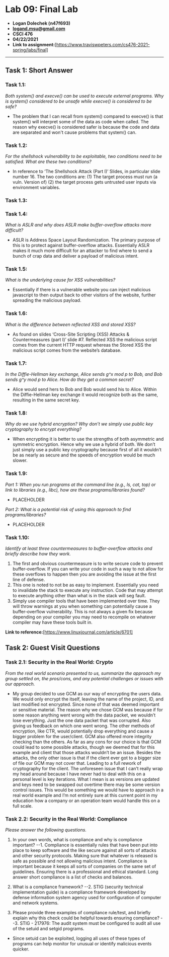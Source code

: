 # Lab 09: Final Lab
- **Logan Dolechek (n47f693)**
- **logand.msu@gmail.com**
- **CSCI 476**
- **04/22/2021**
- **Link to assignment:**[https://www.traviswpeters.com/cs476-2021-spring/labs/final]
---

## Task 1: Short Answer

### Task 1.1:

_Both system() and execve() can be used to execute external programs. Why is system() considered to be unsafe while execve() is considered to be safe?_

- The problem that I can recall from system() compared to execve() is that system() will interpret some of the data as code when called. The reason why execve() is considered safer is because the code and data are separated and won't cause problems that system() can.

### Task 1.2:

_For the shellshock vulnerability to be exploitable, two conditions need to be satisfied. What are these two conditions?_

- In reference to ‘The Shellshock Attack (Part I)’ Slides, in particular slide number 16. The two conditions are: (1) The target process must run (a vuln. Version of) (2) the target process gets untrusted user inputs via environment variables.

### Task 1.3:

### Task 1.4: 

_What is ASLR and why does ASLR make buffer-overflow attacks more difficult?_

- ASLR is Address Space Layout Randomization. The primary purpose of this is to protect against buffer-overflow attacks. Essentially ASLR makes it much more difficult for an attacker to find where to send a bunch of crap data and deliver a payload of malicious intent. 

### Task 1.5:

_What is the underlying cause for XSS vulnerabilities?_

- Essentially if there is a vulnerable website you can inject malicious javascript to then output back to other visitors of the website, further spreading the malicious payload.

### Task 1.6:

_What is the difference between reflected XSS and stored XSS?_

- As found on slides ‘Cross-Site Scripting (XSS) Attacks & Countermeasures (part I)’ slide #7. Reflected XSS the malicious script comes from the current HTTP request whereas the Stored XSS the malicious script comes from the website’s database.

### Task 1.7:

_In the Diffie-Hellman key exchange, Alice sends g^x mod p to Bob, and Bob sends g^y mod p to Alice. How do they get a common secret?_

- Alice would send hers to Bob and Bob would send his to Alice. Within the Diffie-Hellman key exchange it would recognize both as the same, resulting in the same secret key.

### Task 1.8:

_Why do we use hybrid encryption? Why don’t we simply use public key cryptography to encrypt everything?_

- When encrypting it is better to use the strengths of both asymmetric and symmetric encryption. Hence why we use a hybrid of both. We don’t just simply use a public key cryptography because first of all it wouldn’t be as nearly as secure and the speeds of encryption would be much slower. 

### Task 1.9:

_Part 1: When you run programs at the command line (e.g., ls, cat, top) or link to libraries (e.g., libc), how are these programs/libraries found?_

- PLACEHOLDER

_Part 2: What is a potential risk of using this approach to find programs/libraries?_

- PLACEHOLDER

### Task 1.10:

_Identify at least three countermeasures to buffer-overflow attacks and briefly describe how they work._

1. The first and obvious countermeasure is to write secure code to prevent buffer-overflow. If you can write your code in such a way to not allow for these overflows to happen then you are avoiding the issue at the first line of defense.
2. This one is noted to not be as easy to implement. Essentially you need to invalidate the stack to execute any instruction. Code that may attempt to execute anything other than what is in the stack will seg fault. 
3. Simply use compiler tools that have been implemented over time. They will throw warnings at you when something can potentially cause a buffer-overflow vulnerability. This is not always a given fix because depending on your compiler you may need to recompile on whatever compiler may have these tools built in.

**Link to reference:**[https://www.linuxjournal.com/article/6701]

## Task 2: Guest Visit Questions

### Task 2.1: Security in the Real World: Crypto

_From the real world scenario presented to us, summarize the approach my group settled on, the pros/cons, and any potential challenges or issues with our approach._

- My group decided to use GCM as our way of encrypting the users data. We would only encrypt the <data> itself, leaving the name of the project, ID, and last modified not encrypted. Since none of that was deemed important or sensitive material. The reason why we chose GCM was because if for some reason anything went wrong with the data packet, we wouldn’t lose everything. Just the one data packet that was corrupted. Also giving us feedback on which one went wrong. The other methods of encryption, like CTR, would potentially drop everything and cause a bigger problem for the user/client. GCM also offered more integrity checking than the others. As far as any cons for our choice is that GCM could lead to some possible attacks, though we deemed that for this example and client that those attacks wouldn’t be an issue. Besides the attacks, the only other issue is that if the client ever got to a bigger size of file our GCM may not cover that. Leading to a full rework of cryptography for the client. The unforeseen issue that I can’t really wrap my head around because I have never had to deal with this on a personal level is key iterations. What I mean is as versions are updated and keys need to be swapped out overtime there may be some version control issues. This would be something we would have to approach in a real world example and I’m not entirely sure at this current point in my education how a company or an operation team would handle this on a full scale.

### Task 2.2: Security in the Real World: Compliance

_Please answer the following questions._

1. In your own words, what is compliance and why is compliance important?
--1. Compliance is essentially rules that have been put into place to keep software and the like secure against all sorts of attacks and other security protocols. Making sure that whatever is released is safe as possible and not allowing malicious intent. Compliance is important because it keeps all sorts of companies on the same set of guidelines. Ensuring there is a professional and ethical standard. Long answer short compliance is a list of checks and balances.

2. What is a compliance framework?
--2. STIG (security technical implementation guide) is a compliance framework developed by defense information system agency used for configuration of computer and network systems.

3. Please provide three examples of compliance rule/test, and briefly explain why this check could be helpful towards ensuring compliance?
--3. STIG - 217976: The audit system must be configured to audit all use of the setuid and setgid programs.
- Since setuid can be exploited, logging all uses of these types of programs can help monitor for unusual or identify malicious events quicker.
